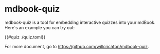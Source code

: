 # mdbook-quiz

mdbook-quiz is a tool for embedding interactive quizzes into your mdBook. Here's an example you can try out:

{{#quiz ./quiz.toml}}

For more document, go to <https://github.com/willcrichton/mdbook-quiz>.